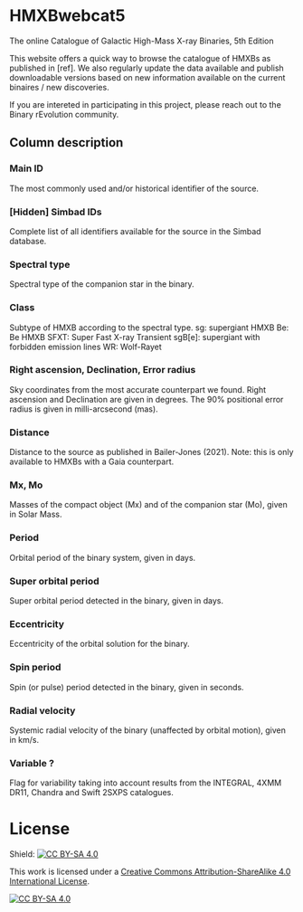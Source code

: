# HMXBwebcat5
The online Catalogue of Galactic High-Mass X-ray Binaries, 5th Edition

This website offers a quick way to browse the catalogue of HMXBs as published in [ref].
We also regularly update the data available and publish downloadable versions based on new information available on the current binaires / new discoveries.

If you are intereted in participating in this project, please reach out to the Binary rEvolution community.

## Column description

### Main ID
The most commonly used and/or historical identifier of the source.

### [Hidden] Simbad IDs
Complete list of all identifiers available for the source in the Simbad database.

### Spectral type
Spectral type of the companion star in the binary.

### Class
Subtype of HMXB according to the spectral type.
sg: supergiant HMXB
Be: Be HMXB
SFXT: Super Fast X-ray Transient
sgB[e]: supergiant with forbidden emission lines
WR: Wolf-Rayet

### Right ascension, Declination, Error radius
Sky coordinates from the most accurate counterpart we found. Right ascension and Declination are given in degrees. The 90\% positional error radius is given in milli-arcsecond (mas).

### Distance
Distance to the source as published in Bailer-Jones (2021).
Note: this is only available to HMXBs with a Gaia counterpart.


### Mx, Mo
Masses of the compact object (Mx) and of the companion star (Mo), given in Solar Mass.


### Period
Orbital period of the binary system, given in days.


### Super orbital period
Super orbital period detected in the binary, given in days.


### Eccentricity
Eccentricity of the orbital solution for the binary.


### Spin period
Spin (or pulse) period detected in the binary, given in seconds.


### Radial velocity
Systemic radial velocity of the binary (unaffected by orbital motion), given in km/s.


### Variable ?
Flag for variability taking into account results from the INTEGRAL, 4XMM DR11, Chandra and Swift 2SXPS catalogues.


# License
Shield: [![CC BY-SA 4.0][cc-by-sa-shield]][cc-by-sa]

This work is licensed under a
[Creative Commons Attribution-ShareAlike 4.0 International License][cc-by-sa].

[![CC BY-SA 4.0][cc-by-sa-image]][cc-by-sa]

[cc-by-sa]: http://creativecommons.org/licenses/by-sa/4.0/
[cc-by-sa-image]: https://licensebuttons.net/l/by-sa/4.0/88x31.png
[cc-by-sa-shield]: https://img.shields.io/badge/License-CC%20BY--SA%204.0-lightgrey.svg

